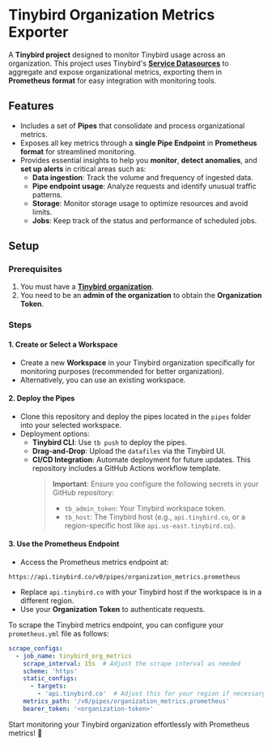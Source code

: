 # Tinybird Organization Metrics Exporter

A **Tinybird project** designed to monitor Tinybird usage across an organization. This project uses Tinybird's **[Service Datasources](https://www.tinybird.co/docs/monitoring/organizations#organization-service-data-sources)** to aggregate and expose organizational metrics, exporting them in **Prometheus format** for easy integration with monitoring tools.

## Features

- Includes a set of **Pipes** that consolidate and process organizational metrics.  
- Exposes all key metrics through a **single Pipe Endpoint** in **Prometheus format** for streamlined monitoring.  
- Provides essential insights to help you **monitor**, **detect anomalies**, and **set up alerts** in critical areas such as:  
  - **Data ingestion**: Track the volume and frequency of ingested data.  
  - **Pipe endpoint usage**: Analyze requests and identify unusual traffic patterns.  
  - **Storage**: Monitor storage usage to optimize resources and avoid limits.  
  - **Jobs**: Keep track of the status and performance of scheduled jobs.  

## Setup

### Prerequisites

1. You must have a **[Tinybird organization](https://www.tinybird.co/docs/monitoring/organizations)**.
2. You need to be an **admin of the organization** to obtain the **Organization Token**.

### Steps

#### 1. Create or Select a Workspace  
- Create a new **Workspace** in your Tinybird organization specifically for monitoring purposes (recommended for better organization).  
- Alternatively, you can use an existing workspace.

#### 2. Deploy the Pipes  
- Clone this repository and deploy the pipes located in the `pipes` folder into your selected workspace.  
- Deployment options:
  - **Tinybird CLI**: Use `tb push` to deploy the pipes.
  - **Drag-and-Drop**: Upload the `datafiles` via the Tinybird UI.
  - **CI/CD Integration**: Automate deployment for future updates. This repository includes a GitHub Actions workflow template.  
    > **Important**: Ensure you configure the following secrets in your GitHub repository:
    > - `tb_admin_token`: Your Tinybird workspace token.  
    > - `tb_host`: The Tinybird host (e.g., `api.tinybird.co`, or a region-specific host like `api.us-east.tinybird.co`).  

#### 3. Use the Prometheus Endpoint  
- Access the Prometheus metrics endpoint at:  

`https://api.tinybird.co/v0/pipes/organization_metrics.prometheus`


- Replace `api.tinybird.co` with your Tinybird host if the workspace is in a different region.  
- Use your **Organization Token** to authenticate requests.

To scrape the Tinybird metrics endpoint, you can configure your `prometheus.yml` file as follows:


```yaml
scrape_configs:
  - job_name: tinybird_org_metrics
    scrape_interval: 15s  # Adjust the scrape interval as needed
    scheme: 'https'
    static_configs:
      - targets: 
        - 'api.tinybird.co'  # Adjust this for your region if necessary
    metrics_path: '/v0/pipes/organization_metrics.prometheus'
    bearer_token: '<organization-token>'
```


Start monitoring your Tinybird organization effortlessly with Prometheus metrics! 🎉
